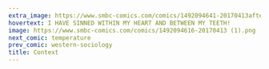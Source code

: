 ```yaml
---
extra_image: https://www.smbc-comics.com/comics/1492094641-20170413after.png
hovertext: I HAVE SINNED WITHIN MY HEART AND BETWEEN MY TEETH!
image: https://www.smbc-comics.com/comics/1492094616-20170413 (1).png
next_comic: temperature
prev_comic: western-sociology
title: Context
---
```


